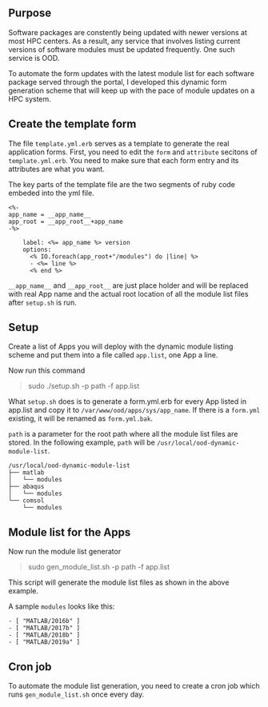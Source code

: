 ## Purpose

Software packages are constently being updated with newer versions at most HPC centers.
As a result, any service that involves listing current versions of software modules must 
be updated frequently. One such service is OOD. 

To automate the form updates with the latest module list for each software package served
through the portal, I developed this dynamic form generation scheme that will keep up with 
the pace of module updates on a HPC system.

## Create the template form

The file `template.yml.erb` serves as a template to generate the real application forms. 
First, you need to edit the `form` and `attribute` secitons of `template.yml.erb`. You need 
to make sure that each form entry and its attributes are what you want.

The key parts of the template file are the two segments of ruby code embeded into the yml file.

```
<%-
app_name = __app_name__
app_root = __app_root__+app_name
-%>
```
```
    label: <%= app_name %> version
    options:
      <% IO.foreach(app_root+"/modules") do |line| %>
      - <%= line %>
      <% end %>
```

`__app_name__` and `__app_root__` are just place holder and will be replaced with real App name 
and the actual root location of all the module list files after `setup.sh` is run.

## Setup

Create a list of Apps you will deploy with the dynamic module listing scheme and put them into a file called `app.list`, one App a line. 

Now run this command  
>sudo ./setup.sh -p path -f app.list

What `setup.sh` does is to generate a form.yml.erb for every App listed in app.list
and copy it to `/var/www/ood/apps/sys/app_name`. If there is a `form.yml` existing, it will be renamed as `form.yml.bak`.

`path` is a parameter for the root path where all the module list files are stored. In the following example, `path` will be `/usr/local/ood-dynamic-module-list`.
```
/usr/local/ood-dynamic-module-list
├── matlab
│   └── modules
├── abaqus
│   └── modules
└── comsol
    └── modules
```

## Module list for the Apps 

Now run the module list generator 

>sudo gen_module_list.sh -p path -f app.list

This script will generate the module list files as shown in the above example.  

A sample `modules` looks like this:

```
- [ "MATLAB/2016b" ]
- [ "MATLAB/2017b" ]
- [ "MATLAB/2018b" ]
- [ "MATLAB/2019a" ]
```
## Cron job

To automate the module list generation, you need to create a cron job which runs `gen_module_list.sh` once every day. 
